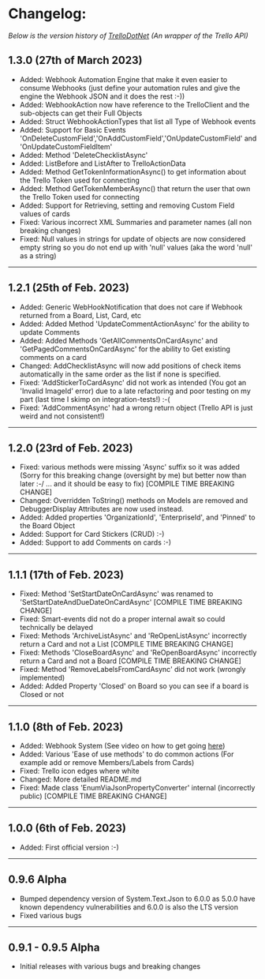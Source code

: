 # Changelog: 
*Below is the version history of [TrelloDotNet](https://github.com/rwjdk/TrelloDotNet) (An wrapper of the Trello API)*

## 1.3.0 (27th of March 2023)
- Added: Webhook Automation Engine that make it even easier to consume Webhooks (just define your automation rules and give the engine the Webhook JSON and it does the rest :-))
- Added: WebhookAction now have reference to the TrelloClient and the sub-objects can get their Full Objects
- Added: Struct WebhookActionTypes that list all Type of Webhook events
- Added: Support for Basic Events 'OnDeleteCustomField','OnAddCustomField','OnUpdateCustomField' and 'OnUpdateCustomFieldItem'
- Added: Method 'DeleteChecklistAsync'
- Added: ListBefore and ListAfter to TrelloActionData
- Added: Method GetTokenInformationAsync() to get information about the Trello Token used for connecting
- Added: Method GetTokenMemberAsync() that return the user that own the Trello Token used for connecting
- Added: Support for Retrieving, setting and removing Custom Field values of cards
- Fixed: Various incorrect XML Summaries and parameter names (all non breaking changes)
- Fixed: Null values in strings for update of objects are now considered empty string so you do not end up with 'null' values (aka the word 'null' as a string)

<hr>

## 1.2.1 (25th of Feb. 2023)
- Added: Generic WebHookNotification that does not care if Webhook returned from a Board, List, Card, etc
- Added: Added Method 'UpdateCommentActionAsync' for the ability to update Comments
- Added: Added Methods 'GetAllCommentsOnCardAsync' and 'GetPagedCommentsOnCardAsync' for the ability to Get existing comments on a card
- Changed: AddChecklistAsync will now add positions of check items automatically in the same order as the list if none is specified.
- Fixed: 'AddStickerToCardAsync' did not work as intended (You got an 'Invalid ImageId' error) due to a late refactoring and poor testing on my part (last time I skimp on integration-tests!) :-(
- Fixed: 'AddCommentAsync' had a wrong return object (Trello API is just weird and not consistent!)

<hr>

## 1.2.0 (23rd of Feb. 2023)
- Fixed: various methods were missing 'Async' suffix so it was added (Sorry for this breaking change (oversight by me) but better now than later :-/ ... and it should be easy to fix) [COMPILE TIME BREAKING CHANGE]
- Changed: Overridden ToString() methods on Models are removed and DebuggerDisplay Attributes are now used instead.
- Added: Added properties 'OrganizationId', 'EnterpriseId', and 'Pinned' to the Board Object
- Added: Support for Card Stickers (CRUD) :-)
- Added: Support to add Comments on cards :-)

<hr>

## 1.1.1 (17th of Feb. 2023)
- Fixed: Method 'SetStartDateOnCardAsync' was renamed to 'SetStartDateAndDueDateOnCardAsync' [COMPILE TIME BREAKING CHANGE]
- Fixed: Smart-events did not do a proper internal await so could technically be delayed
- Fixed: Methods 'ArchiveListAsync' and 'ReOpenListAsync' incorrectly return a Card and not a List [COMPILE TIME BREAKING CHANGE]
- Fixed: Methods 'CloseBoardAsync' and 'ReOpenBoardAsync' incorrectly return a Card and not a Board [COMPILE TIME BREAKING CHANGE]
- Fixed: Method 'RemoveLabelsFromCardAsync' did not work (wrongly implemented)
- Added: Added Property 'Closed' on Board so you can see if a board is Closed or not

<hr>

## 1.1.0 (8th of Feb. 2023)
- Added: Webhook System (See video on how to get going [here](https://youtu.be/A3_B-SLBm_0))
- Added: Various 'Ease of use methods' to do common actions (For example add or remove Members/Labels from Cards)
- Fixed: Trello icon edges where white
- Changed: More detailed README.md
- Fixed: Made class 'EnumViaJsonPropertyConverter' internal (incorrectly public) [COMPILE TIME BREAKING CHANGE]

<hr>

## 1.0.0 (6th of Feb. 2023)
- Added: First official version :-)

<hr>

## 0.9.6 Alpha
- Bumped dependency version of System.Text.Json to 6.0.0 as 5.0.0 have known dependency vulnerabilities and 6.0.0 is also the LTS version
- Fixed various bugs

<hr>

## 0.9.1 - 0.9.5 Alpha
- Initial releases with various bugs and breaking changes
